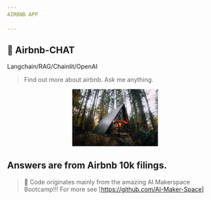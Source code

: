 ```yaml
---
AIRBNB APP

---
```


## 🤖 Airbnb-CHAT
Langchain/RAG/Chainlit/OpenAI

> Find out more about airbnb. Ask me anything.

<p align = "center" draggable=”false” ><img src="airbnb.png" 
     width="200px"
     height="auto"/>
</p>


##  Answers are from Airbnb 10k filings.

> :wave: Code originates mainly from the amazing AI Makerspace Bootcamp!!! For more see   [https://github.com/AI-Maker-Space]